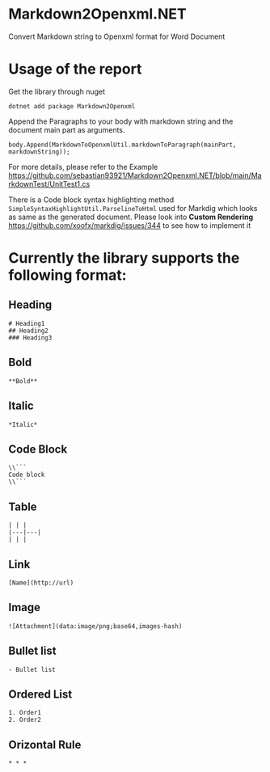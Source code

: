 # Markdown2Openxml.NET
Convert Markdown string to Openxml format for Word Document

# Usage of the report
Get the library through nuget
```
dotnet add package Markdown2Openxml
```
Append the Paragraphs to your body with markdown string and the document main part as arguments.
```
body.Append(MarkdownToOpenxmlUtil.markdownToParagraph(mainPart, markdownString));
```

For more details, please refer to the Example
https://github.com/sebastian93921/Markdown2Openxml.NET/blob/main/MarkdownTest/UnitTest1.cs

There is a Code block syntax highlighting method `SimpleSyntaxHighlightUtil.ParselineToHtml` used for Markdig which looks as same as the generated document.
Please look into **Custom Rendering** https://github.com/xoofx/markdig/issues/344 to see how to implement it

# Currently the library supports the following format:
## Heading
```
# Heading1
## Heading2
### Heading3
```

## Bold
```
**Bold**
```

## Italic
```
*Italic*
```

## Code Block
```
\\```
Code block
\\```
```

## Table
```
| | |
|---|---|
| | |
```

## Link
```
[Name](http://url)
```

## Image
```
![Attachment](data:image/png;base64,images-hash)
```

## Bullet list
```
- Bullet list
```

## Ordered List
```
1. Order1
2. Order2
```

## Orizontal Rule
```
* * *
```

